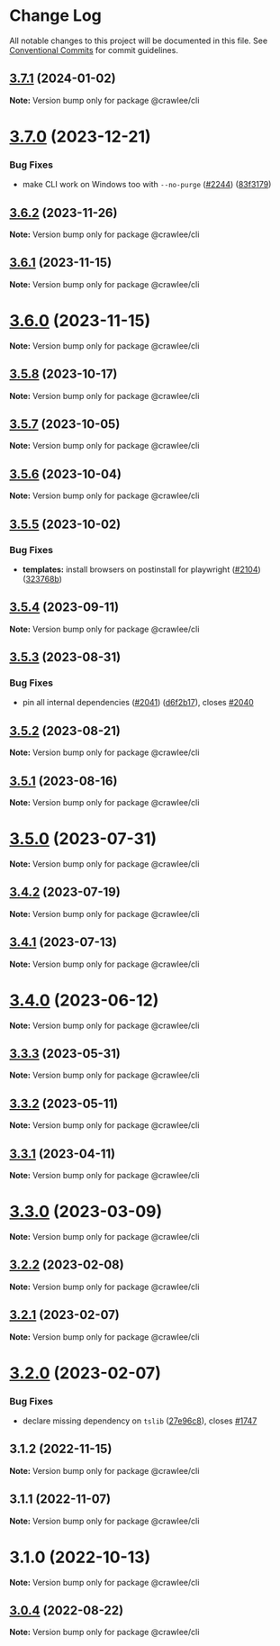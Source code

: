 # Change Log

All notable changes to this project will be documented in this file.
See [Conventional Commits](https://conventionalcommits.org) for commit guidelines.

## [3.7.1](https://github.com/apify/crawlee/compare/v3.7.0...v3.7.1) (2024-01-02)

**Note:** Version bump only for package @crawlee/cli





# [3.7.0](https://github.com/apify/crawlee/compare/v3.6.2...v3.7.0) (2023-12-21)


### Bug Fixes

* make CLI work on Windows too with `--no-purge` ([#2244](https://github.com/apify/crawlee/issues/2244)) ([83f3179](https://github.com/apify/crawlee/commit/83f3179d6963dbaca4232d866356cc766db11dd8))





## [3.6.2](https://github.com/apify/crawlee/compare/v3.6.1...v3.6.2) (2023-11-26)

**Note:** Version bump only for package @crawlee/cli





## [3.6.1](https://github.com/apify/crawlee/compare/v3.6.0...v3.6.1) (2023-11-15)

**Note:** Version bump only for package @crawlee/cli





# [3.6.0](https://github.com/apify/crawlee/compare/v3.5.8...v3.6.0) (2023-11-15)

**Note:** Version bump only for package @crawlee/cli





## [3.5.8](https://github.com/apify/crawlee/compare/v3.5.7...v3.5.8) (2023-10-17)

**Note:** Version bump only for package @crawlee/cli





## [3.5.7](https://github.com/apify/crawlee/compare/v3.5.6...v3.5.7) (2023-10-05)

**Note:** Version bump only for package @crawlee/cli





## [3.5.6](https://github.com/apify/crawlee/compare/v3.5.5...v3.5.6) (2023-10-04)

**Note:** Version bump only for package @crawlee/cli





## [3.5.5](https://github.com/apify/crawlee/compare/v3.5.4...v3.5.5) (2023-10-02)


### Bug Fixes

* **templates:** install browsers on postinstall for playwright ([#2104](https://github.com/apify/crawlee/issues/2104)) ([323768b](https://github.com/apify/crawlee/commit/323768bf335000ae2a23eaa903612cbdd73aaf0a))





## [3.5.4](https://github.com/apify/crawlee/compare/v3.5.3...v3.5.4) (2023-09-11)

**Note:** Version bump only for package @crawlee/cli





## [3.5.3](https://github.com/apify/crawlee/compare/v3.5.2...v3.5.3) (2023-08-31)


### Bug Fixes

* pin all internal dependencies ([#2041](https://github.com/apify/crawlee/issues/2041)) ([d6f2b17](https://github.com/apify/crawlee/commit/d6f2b172d4a6776137c7893ca798d5b4a9408e79)), closes [#2040](https://github.com/apify/crawlee/issues/2040)





## [3.5.2](https://github.com/apify/crawlee/compare/v3.5.1...v3.5.2) (2023-08-21)

**Note:** Version bump only for package @crawlee/cli





## [3.5.1](https://github.com/apify/crawlee/compare/v3.5.0...v3.5.1) (2023-08-16)

**Note:** Version bump only for package @crawlee/cli





# [3.5.0](https://github.com/apify/crawlee/compare/v3.4.2...v3.5.0) (2023-07-31)

**Note:** Version bump only for package @crawlee/cli





## [3.4.2](https://github.com/apify/crawlee/compare/v3.4.1...v3.4.2) (2023-07-19)

**Note:** Version bump only for package @crawlee/cli





## [3.4.1](https://github.com/apify/crawlee/compare/v3.4.0...v3.4.1) (2023-07-13)

**Note:** Version bump only for package @crawlee/cli





# [3.4.0](https://github.com/apify/crawlee/compare/v3.3.3...v3.4.0) (2023-06-12)

**Note:** Version bump only for package @crawlee/cli





## [3.3.3](https://github.com/apify/crawlee/compare/v3.3.2...v3.3.3) (2023-05-31)

**Note:** Version bump only for package @crawlee/cli





## [3.3.2](https://github.com/apify/crawlee/compare/v3.3.1...v3.3.2) (2023-05-11)

**Note:** Version bump only for package @crawlee/cli





## [3.3.1](https://github.com/apify/crawlee/compare/v3.3.0...v3.3.1) (2023-04-11)

**Note:** Version bump only for package @crawlee/cli





# [3.3.0](https://github.com/apify/crawlee/compare/v3.2.2...v3.3.0) (2023-03-09)

**Note:** Version bump only for package @crawlee/cli





## [3.2.2](https://github.com/apify/crawlee/compare/v3.2.1...v3.2.2) (2023-02-08)

**Note:** Version bump only for package @crawlee/cli





## [3.2.1](https://github.com/apify/crawlee/compare/v3.2.0...v3.2.1) (2023-02-07)

**Note:** Version bump only for package @crawlee/cli





# [3.2.0](https://github.com/apify/crawlee/compare/v3.1.4...v3.2.0) (2023-02-07)


### Bug Fixes

* declare missing dependency on `tslib` ([27e96c8](https://github.com/apify/crawlee/commit/27e96c80c26e7fc31809a4b518d699573cb8c662)), closes [#1747](https://github.com/apify/crawlee/issues/1747)





## 3.1.2 (2022-11-15)

**Note:** Version bump only for package @crawlee/cli





## 3.1.1 (2022-11-07)

**Note:** Version bump only for package @crawlee/cli





# 3.1.0 (2022-10-13)

**Note:** Version bump only for package @crawlee/cli





## [3.0.4](https://github.com/apify/crawlee/compare/v3.0.3...v3.0.4) (2022-08-22)

**Note:** Version bump only for package @crawlee/cli
